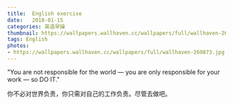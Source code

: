 ```yaml
---
title:  English exercise
date:   2018-01-15
categories: 英语早操
thumbnail: https://wallpapers.wallhaven.cc/wallpapers/full/wallhaven-269873.jpg
tags: English
photos:
- https://wallpapers.wallhaven.cc/wallpapers/full/wallhaven-269873.jpg
---
```


"You are not responsible for the world — you are only responsible for your work — so DO IT."
<p>你不必对世界负责，你只需对自己的工作负责。尽管去做吧。</p>
